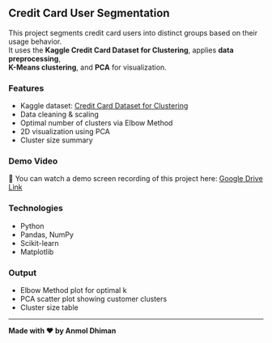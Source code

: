 ## Credit Card User Segmentation

This project segments credit card users into distinct groups based on their usage behavior.  
It uses the **Kaggle Credit Card Dataset for Clustering**, applies **data preprocessing**,  
**K-Means clustering**, and **PCA** for visualization.  

### Features
- Kaggle dataset: [Credit Card Dataset for Clustering](https://www.kaggle.com/datasets/arjunbhasin2013/ccdata)
- Data cleaning & scaling
- Optimal number of clusters via Elbow Method
- 2D visualization using PCA
- Cluster size summary

### Demo Video
🎥 You can watch a demo screen recording of this project here: [Google Drive Link]([YOUR_GOOGLE_DRIVE_UR]
(https://drive.google.com/file/d/1zUIfFfvfz5GISFPWrMptAN5-eLU_2iN8/view?usp=sharing))

### Technologies
- Python
- Pandas, NumPy
- Scikit-learn
- Matplotlib

### Output
- Elbow Method plot for optimal k
- PCA scatter plot showing customer clusters
- Cluster size table

---

**Made with ❤️ by Anmol Dhiman**
